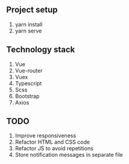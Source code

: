 ## Project setup
1. yarn install
2. yarn serve

## Technology stack
1. Vue
2. Vue-router
3. Vuex
4. Typescript
5. Scss
6. Bootstrap
7. Axios

## TODO
1. Improve responsiveness
2. Refactor HTML and CSS code
3. Refactor JS to avoid repetitions
4. Store notification messages in separate file

